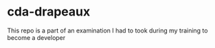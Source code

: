 # cda-drapeaux
This repo is a part of an examination I had to took during my training to become a developer
